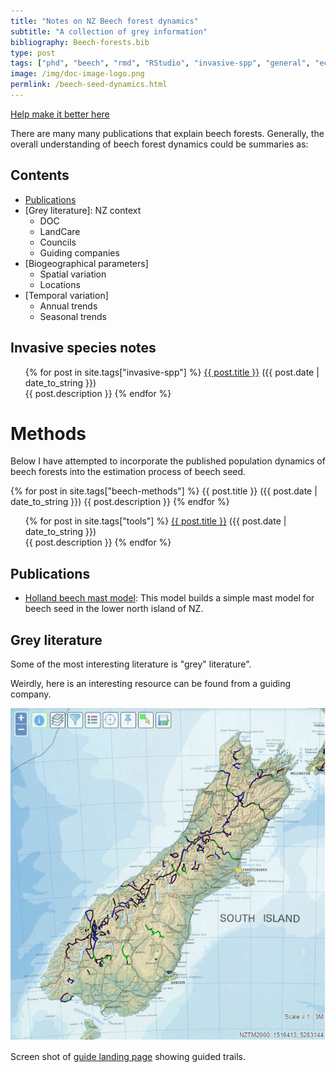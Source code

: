 ```yaml
---
title: "Notes on NZ Beech forest dynamics"
subtitle: "A collection of grey information"
bibliography: Beech-forests.bib
type: post
tags: ["phd", "beech", "rmd", "RStudio", "invasive-spp", "general", "ecology", "thesis"]
image: /img/doc-image-logo.png
permlink: /beech-seed-dynamics.html
---
```


<div><centre><a href="{{ site.github.repository_url }}/tree/master/{{ page.relative_path }}" align = "center">Help make it better here</a></centre></div>

There are many many publications that explain beech forests. Generally, the overall understanding of beech forest dynamics could be summaries as:

## Contents

- [Publications](#Publications)
- [Grey literature]: NZ context
  - DOC
  - LandCare
  - Councils
  - Guiding companies
- [Biogeographical parameters]
  - Spatial variation
  - Locations
- [Temporal variation]
  - Annual trends
  - Seasonal trends

## Invasive species notes

<div class="post">
<ul>
{% for post in site.tags["invasive-spp"] %}
  <a href="{{ post.url }}">{{ post.title }}</a> ({{ post.date | date_to_string }})<br>
    {{ post.description }}
{% endfor %}
</ul>
</div>

# Methods

Below I have attempted to incorporate the published population dynamics of beech forests into the estimation process of beech seed.

{% for post in site.tags["beech-methods"] %}
  {{ post.title }} ({{ post.date | date_to_string }})
    {{ post.description }}
{% endfor %}

<div class="post">
<ul>
{% for post in site.tags["tools"] %}
  <a href="{{ post.url }}">{{ post.title }}</a> ({{ post.date | date_to_string }})<br>
    {{ post.description }}
{% endfor %}
</ul>
</div>

## Publications

- [Holland beech mast model](): This model builds a simple mast model for beech seed in the lower north island of NZ.

## Grey literature

Some of the most interesting literature is "grey" literature".

Weirdly, here is an interesting resource can be found from a guiding company.

![1560916992918](../img/1560916992918.png)

Screen shot of [guide landing page](http://www.routeguides.co.nz/) showing guided trails.